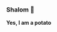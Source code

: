 ### Shalom 👋

<!--
**potato-jackson/potato-jackson** is a ✨ _special_ ✨ repository because its `README.md` (this file) appears on your GitHub profile.
-->
**Yes, I am a potato**
